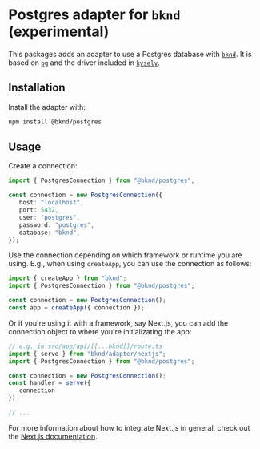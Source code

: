 # Postgres adapter for `bknd` (experimental)
This packages adds an adapter to use a Postgres database with [`bknd`](https://github.com/bknd-io/bknd). It is based on [`pg`](https://github.com/brianc/node-postgres) and the driver included in [`kysely`](https://github.com/kysely-org/kysely).

## Installation
Install the adapter with:
```bash
npm install @bknd/postgres
```

## Usage
Create a connection:

```ts
import { PostgresConnection } from "@bknd/postgres";

const connection = new PostgresConnection({
   host: "localhost",
   port: 5432,
   user: "postgres",
   password: "postgres",
   database: "bknd",
});
```

Use the connection depending on which framework or runtime you are using. E.g., when using `createApp`, you can use the connection as follows:

```ts
import { createApp } from "bknd";
import { PostgresConnection } from "@bknd/postgres";

const connection = new PostgresConnection();
const app = createApp({ connection });
```

Or if you're using it with a framework, say Next.js, you can add the connection object to where you're initializating the app:

```ts
// e.g. in src/app/api/[[...bknd]]/route.ts
import { serve } from "bknd/adapter/nextjs";
import { PostgresConnection } from "@bknd/postgres";

const connection = new PostgresConnection();
const handler = serve({
   connection
})

// ...
```

For more information about how to integrate Next.js in general, check out the [Next.js documentation](https://docs.bknd.io/integration/nextjs).